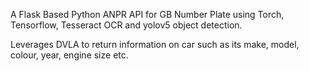 A Flask Based Python ANPR API for GB Number Plate using Torch, Tensorflow, Tesseract OCR and yolov5 object detection.

Leverages DVLA to return information on car such as its make, model, colour, year, engine size etc.